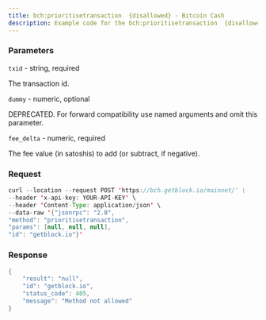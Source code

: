 ```yaml
---
title: bch:prioritisetransaction  {disallowed} - Bitcoin Cash
description: Example code for the bch:prioritisetransaction  {disallowed} json-rpc method. Сomplete guide on how to use bch:prioritisetransaction  {disallowed} json-rpc in GetBlock.io Web3 documentation.
---
```


### Parameters


`txid` - string, required

The transaction id.

`dummy` - numeric, optional

DEPRECATED. For forward compatibility use named arguments and omit this
parameter.

`fee_delta` - numeric, required

The fee value (in satoshis) to add (or subtract, if negative).

### Request

``` java
curl --location --request POST 'https://bch.getblock.io/mainnet/' \
--header 'x-api-key: YOUR-API-KEY' \
--header 'Content-Type: application/json' \
--data-raw '{"jsonrpc": "2.0",
"method": "prioritisetransaction",
"params": [null, null, null],
"id": "getblock.io"}'
```

###  Response

``` java
{
    "result": "null",
    "id": "getblock.io",
    "status_code": 405,
    "message": "Method not allowed"
}
```

